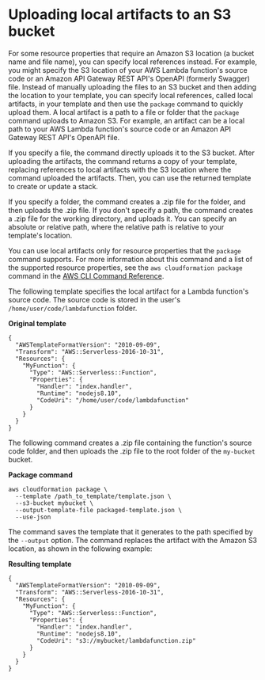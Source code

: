 # Uploading local artifacts to an S3 bucket<a name="using-cfn-cli-package"></a>

For some resource properties that require an Amazon S3 location \(a bucket name and file name\), you can specify local references instead\. For example, you might specify the S3 location of your AWS Lambda function's source code or an Amazon API Gateway REST API's OpenAPI \(formerly Swagger\) file\. Instead of manually uploading the files to an S3 bucket and then adding the location to your template, you can specify local references, called local artifacts, in your template and then use the `package` command to quickly upload them\. A local artifact is a path to a file or folder that the `package` command uploads to Amazon S3\. For example, an artifact can be a local path to your AWS Lambda function's source code or an Amazon API Gateway REST API's OpenAPI file\.

If you specify a file, the command directly uploads it to the S3 bucket\. After uploading the artifacts, the command returns a copy of your template, replacing references to local artifacts with the S3 location where the command uploaded the artifacts\. Then, you can use the returned template to create or update a stack\.

If you specify a folder, the command creates a \.zip file for the folder, and then uploads the \.zip file\. If you don't specify a path, the command creates a \.zip file for the working directory, and uploads it\. You can specify an absolute or relative path, where the relative path is relative to your template's location\.

You can use local artifacts only for resource properties that the `package` command supports\. For more information about this command and a list of the supported resource properties, see the `aws cloudformation package` command in the [AWS CLI Command Reference](https://docs.aws.amazon.com/cli/latest/reference/cloudformation/index.html)\.

The following template specifies the local artifact for a Lambda function's source code\. The source code is stored in the user's `/home/user/code/lambdafunction` folder\.

**Original template**

```
{
  "AWSTemplateFormatVersion": "2010-09-09",
  "Transform": "AWS::Serverless-2016-10-31",
  "Resources": {
    "MyFunction": {
      "Type": "AWS::Serverless::Function",
      "Properties": {
        "Handler": "index.handler",
        "Runtime": "nodejs8.10",
        "CodeUri": "/home/user/code/lambdafunction"
      }
    }
  }
}
```

The following command creates a \.zip file containing the function's source code folder, and then uploads the \.zip file to the root folder of the `my-bucket` bucket\.

**Package command**

```
aws cloudformation package \
  --template /path_to_template/template.json \
  --s3-bucket mybucket \
  --output-template-file packaged-template.json \
  --use-json
```

The command saves the template that it generates to the path specified by the `--output` option\. The command replaces the artifact with the Amazon S3 location, as shown in the following example:

**Resulting template**

```
{
  "AWSTemplateFormatVersion": "2010-09-09",
  "Transform": "AWS::Serverless-2016-10-31",
  "Resources": {
    "MyFunction": {
      "Type": "AWS::Serverless::Function",
      "Properties": {
        "Handler": "index.handler",
        "Runtime": "nodejs8.10",
        "CodeUri": "s3://mybucket/lambdafunction.zip"
      }
    }
  }
}
```